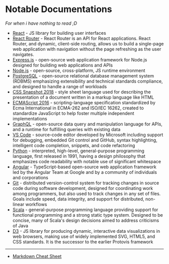 # Notable Documentations

*For when i have nothing to read ;D*

+ [React](https://reactjs.org/docs/hello-world.html) - JS library for building user interfaces
+ [React Router](https://reacttraining.com/react-router/core/guides/quick-start) - React Router is an API for React applications. React Router, and dynamic, client-side routing, allows us to build a single-page web application with navigation without the page refreshing as the user navigates.
+ [Express.js](https://expressjs.com/en/starter/hello-world.html) - open-source web application framework for Node.js designed for building web applications and APIs
+ [Node.js](https://nodejs.org/api/) - open-source, cross-platform, JS runtime environment
+ [PostgreSQL](https://www.postgresql.org/docs/current/index.html) - open-source relational database management system (RDBMS) emphasizing extensibility and technical standards compliance, and designed to handle a range of workloads
+ [CSS Snapshot 2018](https://www.w3.org/TR/CSS/#css) - style sheet language used for describing the presentation of a document written in a markup language like HTML
+ [ECMAScript 2016](http://www.ecma-international.org/ecma-262/7.0/index.html#) - scripting-language specification standardized by Ecma International in ECMA-262 and ISO/IEC 16262, created to standardize JavaScript to help foster multiple independent implementations
+ [GraphQL](https://graphql.org/learn/) - open-source data query and manipulation language for APIs, and a runtime for fulfilling queries with existing data
+ [VS Code](https://code.visualstudio.com/docs) - source-code editor developed by Microsoft including support for debugging, embedded Git control and GitHub, syntax highlighting, intelligent code completion, snippets, and code refactoring
+ [Python](https://docs.python.org/3/) - interpreted, high-level, general-purpose programming language, first released in 1991, having a design philosophy that emphasizes code readability with notable use of significant whitespace
+ [Angular](https://angular.io/docs) - TypeScript-based open-source web application framework led by the Angular Team at Google and by a community of individuals and corporations
+ [Git](https://git-scm.com/docs) - distributed version-control system for tracking changes in source code during software development, designed for coordinating work among programmers, but also used to track changes in any set of files. Goals include speed, data integrity, and support for distributed, non-linear workflows
+ [Scala](https://docs.scala-lang.org/) - general-purpose programming language providing support for functional programming and a strong static type system. Designed to be concise, many of Scala's design decisions aimed to address criticisms of Java
+ [D3](https://github.com/d3/d3/wiki) - JS library for producing dynamic, interactive data visualizations in web browsers, making use of widely implemented SVG, HTML5, and CSS standards. It is the successor to the earlier Protovis framework

---

+ [Markdown Cheat Sheet](https://www.markdownguide.org/cheat-sheet/)
